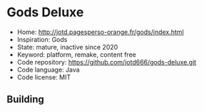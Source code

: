 # Gods Deluxe

- Home: http://jotd.pagesperso-orange.fr/gods/index.html
- Inspiration: Gods
- State: mature, inactive since 2020
- Keyword: platform, remake, content free
- Code repository: https://github.com/jotd666/gods-deluxe.git
- Code language: Java
- Code license: MIT

## Building
